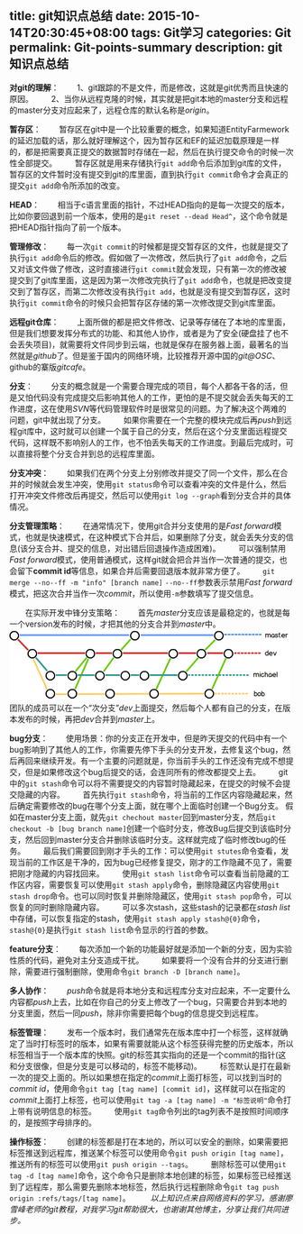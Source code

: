 title: git知识点总结
date: 2015-10-14T20:30:45+08:00
tags: Git学习
categories: Git
permalink: Git-points-summary
description: git知识点总结
---
**对git的理解**：
　　1、git跟踪的不是文件，而是修改，这就是git优秀而且快速的原因。
　　2、当你从远程克隆的时候，其实就是把git本地的master分支和远程的master分支对应起来了，远程仓库的默认名称是*origin*。
<!--more-->
**暂存区**：
　　暂存区在git中是一个比较重要的概念，如果知道EntityFarmework的延迟加载的话，那么就好理解这个，因为暂存区和EF的延迟加载原理是一样的，都是把需要真正提交的数据暂时存储在一起，然后在执行提交命令的时候一次性全部提交。
　　暂存区就是用来存储执行`git add`命令后添加到git库的文件，暂存区的文件暂时没有提交到git的库里面，直到执行`git commit`命令才会真正的提交`git add`命令所添加的改变。

**HEAD**：
　　相当于c语言里面的指针，不过HEAD指向的是每一次提交的版本，比如你要回退到前一个版本，使用的是`git reset --dead Head^`，这个命令就是把HEAD指针指向了前一个版本。

**管理修改**：
　　每一次`git commit`的时候都是提交暂存区的文件，也就是提交了执行`git add`命令后的修改。假如做了一次修改，然后执行了`git add`命令，之后又对该文件做了修改，这时直接进行`git commit`就会发现，只有第一次的修改被提交到了git库里面，这是因为第一次修改完执行了`git add`命令，也就是把改变提交到了暂存区，而第二次修改没有执行`git add`，也就是没有提交到暂存区，这时执行`git commit`命令的时候只会把暂存区存储的第一次修改提交到git库里面。

**远程git仓库**：
　　上面所做的都是把文件修改、记录等存储在了本地的库里面，但是我们想要发挥分布式的功能、和其他人协作，或者是为了安全(硬盘挂了也不会丢失项目)，就需要将文件同步到云端，也就是保存在服务器上面，最著名的当然就是*github*了。但是鉴于国内的网络环境，比较推荐开源中国的*git@OSC*、github的寨版*gitcafe*。

**分支**：
　　分支的概念就是一个需要合理完成的项目，每个人都各干各的活，但是又怕代码没有完成提交后影响其他人的工作，更怕的是不提交就会丢失每天的工作进度，这在使用*SVN*等代码管理软件时是很常见的问题。为了解决这个两难的问题，git中就出现了分支。
　　如果你需要在一个完整的模块完成后再*push*到远程git库中，这时就可以创建一个属于自己的分支，然后在这个分支里面远程提交代码，这样既不影响别人的工作，也不怕丢失每天的工作进度。到最后完成时，可以直接将整个分支合并到总的远程库里面。

**分支冲突**：
　　如果我们在两个分支上分别修改并提交了同一个文件，那么在合并的时候就会发生冲突，使用`git status`命令可以查看冲突的文件是什么，然后打开冲突文件修改后再提交，然后可以使用`git log --graph`看到分支合并的具体情况。

**分支管理策略**：
　　在通常情况下，使用git合并分支使用的是*Fast forward*模式，也就是快速模式，在这种模式下合并后，如果删除了分支，就会丢失分支的信息(该分支合并、提交的信息，对出错后回退操作造成困难)。
　　可以强制禁用*Fast forward*模式，使用普通模式，这样git就会把合并当作一次普通的提交，也会留下**commit id**等信息，如果合并后需要回退版本就非常方便了。
　　`git merge --no--ff -m "info" [branch name]`  `--no--ff`参数表示禁用*Fast forward*模式，把这次合并当作一次*commit*，所以使用`-m`参数填写了提交信息。

　　在实际开发中锋分支策略：
　　首先*master*分支应该是最稳定的，也就是每一个version发布的时候，才把其他的分支合并到*master*中。
　　![](/image/git/git1.png)
　　团队的成员可以在一个“次分支”*dev*上面提交，然后每个人都有自己的分支，在版本发布的时候，再把*dev*合并到*master*上。

**bug分支**：
　　使用场景：你的分支正在开发中，但是昨天提交的代码中有一个bug影响到了其他人的工作，你需要先停下手头的分支开发，去修复这个bug，然后再回来继续开发。有一个主要的问题就是，你当前手头的工作还没有完成不想提交，但是如果修改这个bug后提交的话，会连同所有的修改都提交上去。
　　git中的`git stash`命令可以将不需要提交的内容暂时隐藏起来，在提交的时候不会提交隐藏的内容。
　　首先执行`git stash`命令，将当前的工作区内容隐藏起来，然后确定需要修改的bug在哪个分支上面，就在哪个上面临时创建一个Bug分支。 假如在master分支上面，就先`git chechout master`回到master分支，然后`git checkout -b [bug branch name]`创建一个临时分支，修改Bug后提交到该临时分支，然后回到master分支合并删除该临时分支。这样就完成了临时修改bug的任务。
　　最后我们需要回到刚才手头的工作：可以使用`git stutes`命令查看，发现当前的工作区是干净的，因为bug已经修复提交，刚才的工作隐藏不见了，需要把刚才隐藏的内容找回来。
　　使用`git stash list`命令可以查看当前隐藏的工作区内容，需要恢复可以使用`git stash apply`命令，删除隐藏区内容使用`git stash drop`命令。也可以同时恢复并删除隐藏区，使用`git stash pop`命令，可以恢复的同时删除隐藏内容。
　　可以多次stash，这些stash的记录都在*stash list*中存储，可以恢复指定的stash，使用`git stash apply stash@{0}`命令，`stash@{0}`是执行`git stash list`命令显示的行首的参数。

**feature分支**：
　　每次添加一个新的功能最好就是添加一个新的分支，因为实验性质的代码，避免对主分支造成干扰。
　　如果要将一个没有合并的分支进行删除，需要进行强制删除，使用命令`git branch -D [branch name]`。

**多人协作**：
　　*push*命令就是将本地分支和远程库分支对应起来，不一定要什么内容都*push*上去，比如在你自己的分支上修改了一个bug，只需要合并到本地的分支里面，然后一同*push*，除非你需要把每个bug的信息提交到远程库。

**标签管理**：
　　发布一个版本时，我们通常先在版本库中打一个标签，这样就确定了当时打标签时的版本，如果有需要就能从这个标签获得完整的历史版本，所以标签相当于一个版本库的快照。git的标签其实指向的还是一个commit的指针(这和分支很像，但是分支是可以移动的，标签不能移动)。
　　标签默认是打在最新一次的提交上面的。所以如果想在指定的*commit*上面打标签，可以找到当时的*commit id*，使用命令`git tag [tag name] [commit id]`，这样就可以在指定的*commit*上面打上标签，也可以使用`git tag -a [tag name] -m "标签说明"`命令打上带有说明信息的标签。
　　使用`git tag`命令列出的tag列表不是按照时间顺序的，是按照字母排序的。

**操作标签**：
　　创建的标签都是打在本地的，所以可以安全的删除，如果需要把标签推送到远程库，推送某个标签可以使用命令`git push origin [tag name]`，推送所有的标签可以使用`git push origin --tags`。
　　删除标签可以使用`git tag -d [tag name]`命令，这个命令只是删除本地创建的标签，如果标签已经推送到了远程库，那么需要先删除本地标签，然后执行远程删除命令`git tag push origin :refs/tags/[tag name]`。
　　
*以上知识点来自网络资料的学习，感谢廖雪峰老师的git教程，对我学习git帮助很大，也谢谢其他博主，分享让我们共同进步。*
